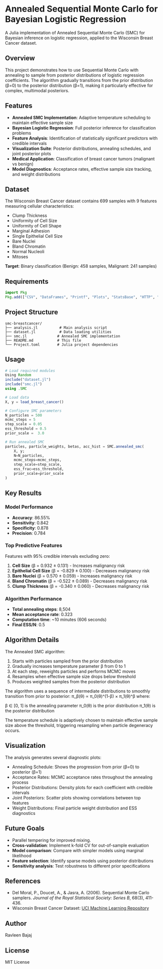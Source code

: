 # Annealed Sequential Monte Carlo for Bayesian Logistic Regression

A Julia implementation of Annealed Sequential Monte Carlo (SMC) for Bayesian inference on logistic regression, applied to the Wisconsin Breast Cancer dataset.

## Overview

This project demonstrates how to use Sequential Monte Carlo with annealing to sample from posterior distributions of logistic regression coefficients. The algorithm gradually transitions from the prior distribution (β=0) to the posterior distribution (β=1), making it particularly effective for complex, multimodal posteriors.

## Features

- **Annealed SMC Implementation**: Adaptive temperature scheduling to maintain effective sample size
- **Bayesian Logistic Regression**: Full posterior inference for classification problems
- **Feature Analysis**: Identification of statistically significant predictors with credible intervals
- **Visualization Suite**: Posterior distributions, annealing schedules, and joint posterior plots
- **Medical Application**: Classification of breast cancer tumors (malignant vs benign)
- **Model Diagnostics**: Acceptance rates, effective sample size tracking, and weight distributions

## Dataset

The Wisconsin Breast Cancer dataset contains 699 samples with 9 features measuring cellular characteristics:

- Clump Thickness
- Uniformity of Cell Size
- Uniformity of Cell Shape
- Marginal Adhesion
- Single Epithelial Cell Size
- Bare Nuclei
- Bland Chromatin
- Normal Nucleoli
- Mitoses

**Target**: Binary classification (Benign: 458 samples, Malignant: 241 samples)

## Requirements

```julia
import Pkg
Pkg.add(["CSV", "DataFrames", "Printf", "Plots", "StatsBase", "HTTP", "Distributions"])
```

## Project Structure

```
smc-breastcancer/
├── analysis.jl          # Main analysis script
├── dataset.jl           # Data loading utilities
├── smc.jl              # Annealed SMC implementation
├── README.md           # This file
└── Project.toml        # Julia project dependencies
```

## Usage

```julia
# Load required modules
Using Random
include("dataset.jl")
include("smc.jl")
using .SMC

# Load data
X, y = load_breast_cancer()

# Configure SMC parameters
N_particles = 500
mcmc_steps = 5
step_scale = 0.05
ess_threshold = 0.5
prior_scale =  3.0

# Run annealed SMC
particles, particle_weights, betas, acc_hist = SMC.annealed_smc(
    X, y;
    N=N_particles,
    mcmc_steps=mcmc_steps,
    step_scale=step_scale,
    ess_frac=ess_threshold,
    prior_scale=prior_scale
)
```

## Key Results

### Model Performance
- **Accuracy**: 86.55%
- **Sensitivity**: 0.842
- **Specificity**: 0.878
- **Precision**: 0.784

### Top Predictive Features

Features with 95% credible intervals excluding zero:

1. **Cell Size** (β = 0.932 ± 0.131) - Increases malignancy risk
2. **Epithelial Cell Size** (β = -0.829 ± 0.100) - Decreases malignancy risk
3. **Bare Nuclei** (β = 0.570 ± 0.059) - Increases malignancy risk
4. **Bland Chromatin** (β = -0.522 ± 0.089) - Decreases malignancy risk
5. **Clump Thickness** (β = -0.340 ± 0.060) - Decreases malignancy risk

### Algorithm Performance
- **Total annealing steps**: 8,504
- **Mean acceptance rate**: 0.323
- **Computation time**: ~10 minutes (606 seconds)
- **Final ESS/N**: 0.5

## Algorithm Details

The Annealed SMC algorithm:

1. Starts with particles sampled from the prior distribution
2. Gradually increases temperature parameter β from 0 to 1
3. At each step, reweights particles and performs MCMC moves
4. Resamples when effective sample size drops below threshold
5. Produces weighted samples from the posterior distribution

The algorithm uses a sequence of intermediate distributions to smoothly transition from prior to posterior:
π_β(θ) ∝ π_0(θ)^(1-β) × π_1(θ)^β
where:

β ∈ [0, 1] is the annealing parameter
π_0(θ) is the prior distribution
π_1(θ) is the posterior distribution

The temperature schedule is adaptively chosen to maintain effective sample size above the threshold, triggering resampling when particle degeneracy occurs.

## Visualization

The analysis generates several diagnostic plots:

- Annealing Schedule: Shows the progression from prior (β=0) to posterior (β=1)
- Acceptance Rates: MCMC acceptance rates throughout the annealing process
- Posterior Distributions: Density plots for each coefficient with credible intervals
- Joint Posteriors: Scatter plots showing correlations between top features
- Weight Distributions: Final particle weight distribution and ESS diagnostics

## Future Goals

- Parallel tempering for improved mixing.
- **Cross-validation**: Implement k-fold CV for out-of-sample evaluation
- **Model comparison**: Compare with simpler models using marginal likelihood
- **Feature selection**: Identify sparse models using posterior distributions
- **Sensitivity analysis**: Test robustness to different prior specifications


## References

- Del Moral, P., Doucet, A., & Jasra, A. (2006). Sequential Monte Carlo samplers. *Journal of the Royal Statistical Society: Series B*, 68(3), 411-436.
- Wisconsin Breast Cancer Dataset: [UCI Machine Learning Repository](https://archive.ics.uci.edu/ml/datasets/breast+cancer+wisconsin+(original))

## Author

Ravleen Bajaj

## License

MIT License
